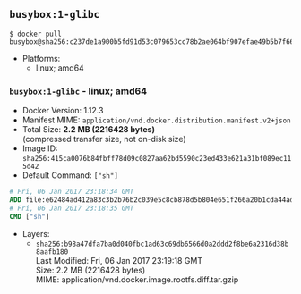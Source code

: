 ## `busybox:1-glibc`

```console
$ docker pull busybox@sha256:c237de1a900b5fd91d53c079653cc78b2ae064bf907efae49b5b7f660f738455
```

-	Platforms:
	-	linux; amd64

### `busybox:1-glibc` - linux; amd64

-	Docker Version: 1.12.3
-	Manifest MIME: `application/vnd.docker.distribution.manifest.v2+json`
-	Total Size: **2.2 MB (2216428 bytes)**  
	(compressed transfer size, not on-disk size)
-	Image ID: `sha256:415ca0076b84fbff78d09c0827aa62bd5590c23ed433e621a31bf089ec115d42`
-	Default Command: `["sh"]`

```dockerfile
# Fri, 06 Jan 2017 23:18:34 GMT
ADD file:e62484ad412a83c3b2b76b2c039e5c8cb878d5b804e651f266a20b1cda44adbf in / 
# Fri, 06 Jan 2017 23:18:35 GMT
CMD ["sh"]
```

-	Layers:
	-	`sha256:b98a47dfa7ba0d040fbc1ad63c69db6566d0a2ddd2f8be6a2316d38b8aafb180`  
		Last Modified: Fri, 06 Jan 2017 23:19:18 GMT  
		Size: 2.2 MB (2216428 bytes)  
		MIME: application/vnd.docker.image.rootfs.diff.tar.gzip
